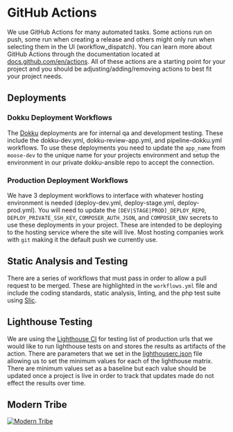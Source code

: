 # GitHub Actions

We use GitHub Actions for many automated tasks. Some actions run on push, some run when creating a release and others might only run when selecting them in the UI (workflow_dispatch). You can learn more about GitHub Actions through the documentation located at [docs.github.com/en/actions](https://docs.github.com/en/actions). All of these actions are a starting point for your project and you should be adjusting/adding/removing actions to best fit your project needs.

## Deployments

### Dokku Deployment Workflows

The [Dokku](https://dokku.com/) deployments are for internal qa and development testing. These include the dokku-dev.yml, dokku-review-app.yml, and pipeline-dokku.yml workflows. To use these deployments you need to update the `app_name` from `moose-dev` to the unique name for your projects environment and setup the environment in our private dokku-ansible repo to accept the connection.

### Production Deployment Workflows

We have 3 deployment workflows to interface with whatever hosting environment is needed (deploy-dev.yml, deploy-stage.yml, deploy-prod.yml). You will need to update the `[DEV|STAGE|PROD]_DEPLOY_REPO`, `DEPLOY_PRIVATE_SSH_KEY`, `COMPOSER_AUTH_JSON`, and `COMPOSER_ENV` secrets to use these deployments in your project. These are intended to be deploying to the hosting service where the site will live. Most hosting companies work with `git` making it the default push we currently use.

## Static Analysis and Testing

There are a series of workflows that must pass in order to allow a pull request to be merged.  These are highlighted in the `workflows.yml` file and include the coding standards, static analysis, linting, and the php test suite using [Slic](https://github.com/stellarwp/slic).

## Lighthouse Testing

We are using the [Lighthouse CI](https://github.com/treosh/lighthouse-ci-action/tree/main) for testing list of production urls that we would like to run lighthouse tests on and stores the results as artifacts of the action. There are parameters that we set in the [lighthouserc.json](../.github/lighthouse/lighthouserc.json) file allowing us to set the minimum values for each of the lighthouse matrix. There are minimum values set as a baseline but each value should be updated once a project is live in order to track that updates made do not effect the results over time.

## Modern Tribe

[![Modern Tribe](https://moderntribe-common.s3.us-west-2.amazonaws.com/marketing/ModernTribe-Banner.png)](https://tri.be/contact/)
